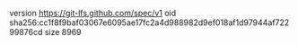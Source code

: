 version https://git-lfs.github.com/spec/v1
oid sha256:cc1f8f9baf03067e6095ae17fc2a4d988982d9ef018af1d97944af72299876cd
size 8969
